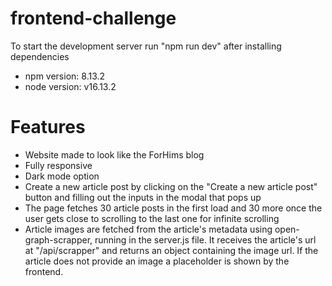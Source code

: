 # frontend-challenge

To start the development server run "npm run dev" after installing dependencies

- npm version: 8.13.2
- node version: v16.13.2

# Features

- Website made to look like the ForHims blog
- Fully responsive
- Dark mode option
- Create a new article post by clicking on the "Create a new article post" button and filling out the inputs in the modal that pops up
- The page fetches 30 article posts in the first load and 30 more once the user gets close to scrolling to the last one for infinite scrolling
- Article images are fetched from the article's metadata using open-graph-scrapper, running in the server.js file. It receives the article's url at "/api/scrapper" and returns an object containing the image url. If the article does not provide an image a placeholder is shown by the frontend.
